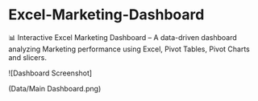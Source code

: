 # Excel-Marketing-Dashboard
📊 Interactive Excel Marketing Dashboard – A data-driven dashboard analyzing Marketing performance using Excel, Pivot Tables, Pivot Charts and slicers.

![Dashboard Screenshot]

(Data/Main Dashboard.png) 
